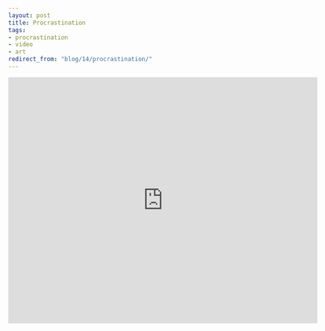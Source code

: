 ```yaml
---
layout: post
title: Procrastination
tags:
- procrastination
- video
- art
redirect_from: "blog/14/procrastination/"
---
```

<div class="embed"><iframe width="630" height="502" src="http://www.youtube.com/embed/UXziurFkQxM" frameborder="0" allowfullscreen></iframe></div>
